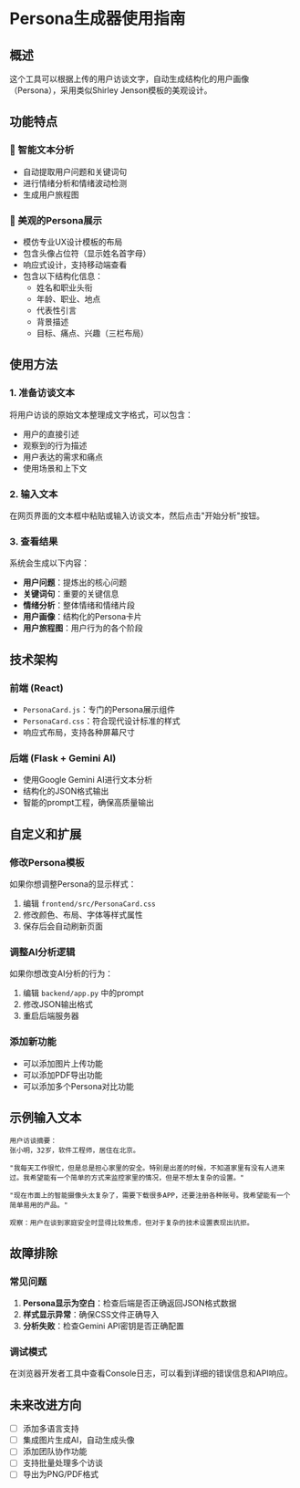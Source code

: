 # Persona生成器使用指南

## 概述
这个工具可以根据上传的用户访谈文字，自动生成结构化的用户画像（Persona），采用类似Shirley Jenson模板的美观设计。

## 功能特点

### 🎯 智能文本分析
- 自动提取用户问题和关键词句
- 进行情绪分析和情绪波动检测
- 生成用户旅程图

### 🎨 美观的Persona展示
- 模仿专业UX设计模板的布局
- 包含头像占位符（显示姓名首字母）
- 响应式设计，支持移动端查看
- 包含以下结构化信息：
  - 姓名和职业头衔
  - 年龄、职业、地点
  - 代表性引言
  - 背景描述
  - 目标、痛点、兴趣（三栏布局）

## 使用方法

### 1. 准备访谈文本
将用户访谈的原始文本整理成文字格式，可以包含：
- 用户的直接引述
- 观察到的行为描述
- 用户表达的需求和痛点
- 使用场景和上下文

### 2. 输入文本
在网页界面的文本框中粘贴或输入访谈文本，然后点击"开始分析"按钮。

### 3. 查看结果
系统会生成以下内容：
- **用户问题**：提炼出的核心问题
- **关键词句**：重要的关键信息
- **情绪分析**：整体情绪和情绪片段
- **用户画像**：结构化的Persona卡片
- **用户旅程图**：用户行为的各个阶段

## 技术架构

### 前端 (React)
- `PersonaCard.js`：专门的Persona展示组件
- `PersonaCard.css`：符合现代设计标准的样式
- 响应式布局，支持各种屏幕尺寸

### 后端 (Flask + Gemini AI)
- 使用Google Gemini AI进行文本分析
- 结构化的JSON格式输出
- 智能的prompt工程，确保高质量输出

## 自定义和扩展

### 修改Persona模板
如果你想调整Persona的显示样式：
1. 编辑 `frontend/src/PersonaCard.css`
2. 修改颜色、布局、字体等样式属性
3. 保存后会自动刷新页面

### 调整AI分析逻辑
如果你想改变AI分析的行为：
1. 编辑 `backend/app.py` 中的prompt
2. 修改JSON输出格式
3. 重启后端服务器

### 添加新功能
- 可以添加图片上传功能
- 可以添加PDF导出功能  
- 可以添加多个Persona对比功能

## 示例输入文本

```
用户访谈摘要：
张小明，32岁，软件工程师，居住在北京。

"我每天工作很忙，但是总是担心家里的安全。特别是出差的时候，不知道家里有没有人进来过。我希望能有一个简单的方式来监控家里的情况，但是不想太复杂的设置。"

"现在市面上的智能摄像头太复杂了，需要下载很多APP，还要注册各种账号。我希望能有一个简单易用的产品。"

观察：用户在谈到家庭安全时显得比较焦虑，但对于复杂的技术设置表现出抗拒。
```

## 故障排除

### 常见问题
1. **Persona显示为空白**：检查后端是否正确返回JSON格式数据
2. **样式显示异常**：确保CSS文件正确导入
3. **分析失败**：检查Gemini API密钥是否正确配置

### 调试模式
在浏览器开发者工具中查看Console日志，可以看到详细的错误信息和API响应。

## 未来改进方向
- [ ] 添加多语言支持
- [ ] 集成图片生成AI，自动生成头像
- [ ] 添加团队协作功能
- [ ] 支持批量处理多个访谈
- [ ] 导出为PNG/PDF格式 